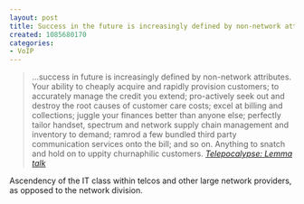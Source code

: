 ```yaml
--- 
layout: post
title: Success in the future is increasingly defined by non-network attributes
created: 1085680170
categories: 
- VoIP
---
```

<blockquote>
…success in future is increasingly defined by non-network attributes. Your ability to cheaply acquire and rapidly provision customers; to accurately manage the credit you extend; pro-actively seek out and destroy the root causes of customer care costs; excel at billing and collections; juggle your finances better than anyone else; perfectly tailor handset, spectrum and network supply chain management and inventory to demand; ramrod a few bundled third party communication services onto the bill; and so on. Anything to snatch and hold on to uppity churnaphilic customers.
<cite><a href="http://www.telepocalypse.net/archives/000413.html">Telepocalypse: Lemma talk</a></cite>
</blockquote>

<p>Ascendency of the IT class within telcos and other large network providers, as opposed to the network division.</p>
